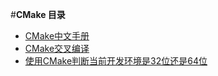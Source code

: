 #**CMake 目录**

- [CMake中文手册](./Maunal_zh.md)
- [CMake交叉编译](./Cross_Platform_Make.md)
- [使用CMake判断当前开发环境是32位还是64位](./DevelopBit.md)